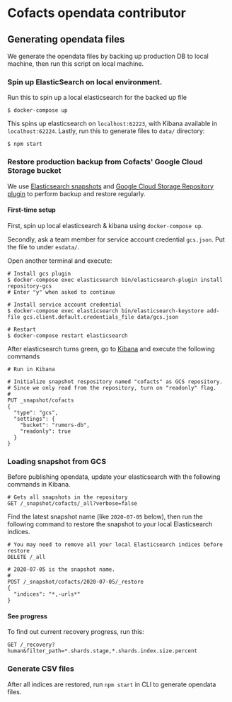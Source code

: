 # Cofacts opendata contributor

## Generating opendata files

We generate the opendata files by backing up production DB to local machine, then run this script on local machine.

### Spin up ElasticSearch on local environment.

Run this to spin up a local elasticsearch for the backed up file

```
$ docker-compose up
```

This spins up elasticsearch on `localhost:62223`, with Kibana available in `localhost:62224`.
Lastly, run this to generate files to `data/` directory:

```
$ npm start
```

### Restore production backup from Cofacts' Google Cloud Storage bucket

We use [Elasticsearch snapshots](https://www.elastic.co/guide/en/elasticsearch/reference/6.8/modules-snapshots.html)
and [Google Cloud Storage Repository plugin](https://www.elastic.co/guide/en/elasticsearch/plugins/6.8/repository-gcs.html) to perform backup and restore regularly.

#### First-time setup

First, spin up local elasticsearch & kibana using `docker-compose up`.

Secondly, ask a team member for service account credential `gcs.json`. Put the file to under `esdata/`.

Open another terminal and execute:

```
# Install gcs plugin
$ docker-compose exec elasticsearch bin/elasticsearch-plugin install repository-gcs
# Enter "y" when asked to continue

# Install service account credential
$ docker-compose exec elasticsearch bin/elasticsearch-keystore add-file gcs.client.default.credentials_file data/gcs.json

# Restart
$ docker-compose restart elasticsearch
```

After elasticsearch turns green, go to [Kibana](http://localhost:62224/app/kibana#/dev_tools/console)
and execute the following commands

```
# Run in Kibana

# Initialize snapshot respository named "cofacts" as GCS repository.
# Since we only read from the repository, turn on "readonly" flag.
#
PUT _snapshot/cofacts
{
  "type": "gcs",
  "settings": {
    "bucket": "rumors-db",
    "readonly": true
  }
}
```

### Loading snapshot from GCS

Before publishing opendata, update your elasticsearch with the following commands in Kibana.

```
# Gets all snapshots in the repository
GET /_snapshot/cofacts/_all?verbose=false
```

Find the latest snapshot name (like `2020-07-05` below), then run the following command to
restore the snapshot to your local Elasticsearch indices.

```
# You may need to remove all your local Elasticsearch indices before restore
DELETE /_all

# 2020-07-05 is the snapshot name.
#
POST /_snapshot/cofacts/2020-07-05/_restore
{
  "indices": "*,-urls*"
}
```

#### See progress

To find out current recovery progress, run this:

```
GET /_recovery?human&filter_path=*.shards.stage,*.shards.index.size.percent
```

### Generate CSV files
After all indices are restored, run `npm start` in CLI to generate opendata files.
